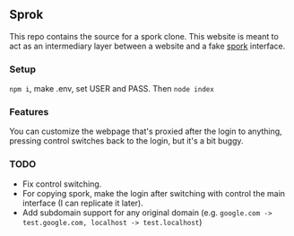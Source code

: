 ## Sprok
This repo contains the source for a spork clone. This website is meant to act as an intermediary layer between a website and a fake [spork](https://app.spork.school/) interface.

### Setup
`npm i`, make .env, set USER and PASS. Then `node index`

### Features
You can customize the webpage that's proxied after the login to anything, pressing control switches back to the login, but it's a bit buggy.

### TODO
- Fix control switching.
- For copying spork, make the login after switching with control the main interface (I can replicate it later).
- Add subdomain support for any original domain (e.g. ```google.com -> test.google.com, localhost -> test.localhost```)